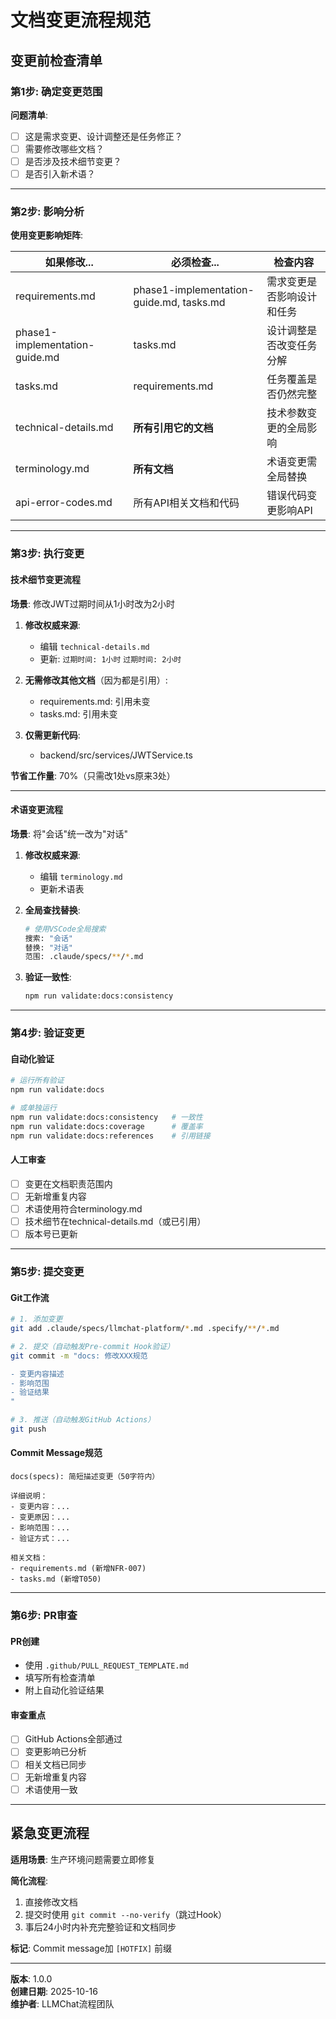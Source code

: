 ﻿# 文档变更流程规范

## 变更前检查清单

### 第1步: 确定变更范围

**问题清单**:
- [ ] 这是需求变更、设计调整还是任务修正？
- [ ] 需要修改哪些文档？
- [ ] 是否涉及技术细节变更？
- [ ] 是否引入新术语？

---

### 第2步: 影响分析

**使用变更影响矩阵**:

| 如果修改... | 必须检查... | 检查内容 |
|------------|-----------|---------|
| requirements.md | phase1-implementation-guide.md, tasks.md | 需求变更是否影响设计和任务 |
| phase1-implementation-guide.md | tasks.md | 设计调整是否改变任务分解 |
| tasks.md | requirements.md | 任务覆盖是否仍然完整 |
| technical-details.md | **所有引用它的文档** | 技术参数变更的全局影响 |
| terminology.md | **所有文档** | 术语变更需全局替换 |
| api-error-codes.md | 所有API相关文档和代码 | 错误代码变更影响API |

---

### 第3步: 执行变更

#### 技术细节变更流程

**场景**: 修改JWT过期时间从1小时改为2小时

1. **修改权威来源**:
   -  编辑 `technical-details.md`
   - 更新: `过期时间: 1小时`  `过期时间: 2小时`

2. **无需修改其他文档**（因为都是引用）:
   - requirements.md: 引用未变
   - tasks.md: 引用未变

3. **仅需更新代码**:
   - backend/src/services/JWTService.ts

**节省工作量**: 70%（只需改1处vs原来3处）

---

#### 术语变更流程

**场景**: 将"会话"统一改为"对话"

1. **修改权威来源**:
   -  编辑 `terminology.md`
   - 更新术语表

2. **全局查找替换**:
   ```bash
   # 使用VSCode全局搜索
   搜索: "会话"
   替换: "对话"
   范围: .claude/specs/**/*.md
   ```

3. **验证一致性**:
   ```bash
   npm run validate:docs:consistency
   ```

---

### 第4步: 验证变更

#### 自动化验证
```bash
# 运行所有验证
npm run validate:docs

# 或单独运行
npm run validate:docs:consistency   # 一致性
npm run validate:docs:coverage      # 覆盖率
npm run validate:docs:references    # 引用链接
```

#### 人工审查
- [ ] 变更在文档职责范围内
- [ ] 无新增重复内容
- [ ] 术语使用符合terminology.md
- [ ] 技术细节在technical-details.md（或已引用）
- [ ] 版本号已更新

---

### 第5步: 提交变更

#### Git工作流
```bash
# 1. 添加变更
git add .claude/specs/llmchat-platform/*.md .specify/**/*.md

# 2. 提交（自动触发Pre-commit Hook验证）
git commit -m "docs: 修改XXX规范

- 变更内容描述
- 影响范围
- 验证结果
"

# 3. 推送（自动触发GitHub Actions）
git push
```

#### Commit Message规范
```
docs(specs): 简短描述变更（50字符内）

详细说明：
- 变更内容：...
- 变更原因：...
- 影响范围：...
- 验证方式：...

相关文档：
- requirements.md (新增NFR-007)
- tasks.md (新增T050)
```

---

### 第6步: PR审查

#### PR创建
- 使用 `.github/PULL_REQUEST_TEMPLATE.md`
- 填写所有检查清单
- 附上自动化验证结果

#### 审查重点
- [ ] GitHub Actions全部通过
- [ ] 变更影响已分析
- [ ] 相关文档已同步
- [ ] 无新增重复内容
- [ ] 术语使用一致

---

## 紧急变更流程

**适用场景**: 生产环境问题需要立即修复

**简化流程**:
1. 直接修改文档
2. 提交时使用 `git commit --no-verify`（跳过Hook）
3. 事后24小时内补充完整验证和文档同步

**标记**: Commit message加 `[HOTFIX]` 前缀

---

**版本**: 1.0.0  
**创建日期**: 2025-10-16  
**维护者**: LLMChat流程团队
